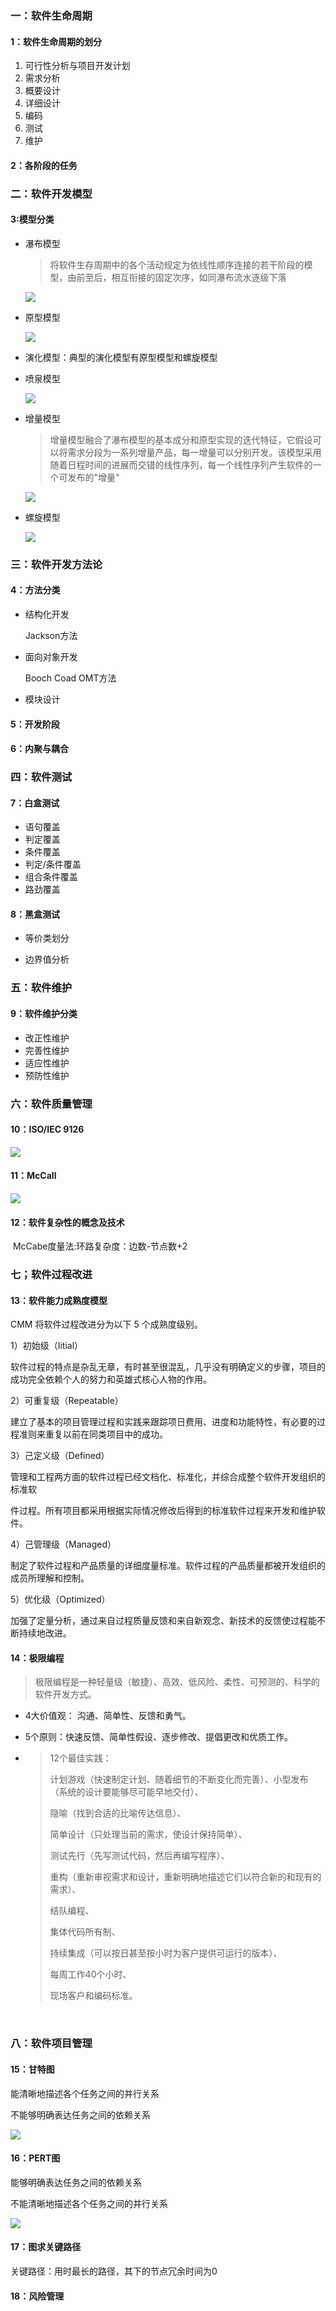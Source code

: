 ### 一：软件生命周期

#### 1：软件生命周期的划分

1. 可行性分析与项目开发计划
2. 需求分析
3. 概要设计
4. 详细设计
5. 编码
6. 测试
7. 维护

#### 2：各阶段的任务

### 二：软件开发模型

#### 3:模型分类
+ 瀑布模型

  > 将软件生存周期中的各个活动规定为依线性顺序连接的若干阶段的模型，由前至后，相互衔接的固定次序，如同瀑布流水逐级下落

  ![](./image/waterfallmodel.jpg)

+ 原型模型

  ![](./image/propotypemodel.jpg)

+ 演化模型：典型的演化模型有原型模型和螺旋模型

+ 喷泉模型

  

  ![](./image/waterfountainmodel.jpg)

+ 增量模型

  > 增量模型融合了瀑布模型的基本成分和原型实现的迭代特征，它假设可以将需求分段为一系列增量产品，每一增量可以分别开发。该模型采用随着日程时间的进展而交错的线性序列，每一个线性序列产生软件的一个可发布的"增量"

  ![](./image/incrementalmodel.jpg)

+ 螺旋模型

  ![](./image/sprialmodel.jpg)


### 三：软件开发方法论

#### 4：方法分类
+ 结构化开发

  Jackson方法

+ 面向对象开发

  Booch Coad OMT方法

+ 模块设计

#### 5：开发阶段

#### 6：内聚与耦合


### 四：软件测试

#### 7：白盒测试
+ 语句覆盖
+ 判定覆盖
+ 条件覆盖
+ 判定/条件覆盖
+ 组合条件覆盖
+ 路劲覆盖

#### 8：黑盒测试
+ 等价类划分

  

+ 边界值分析

### 五：软件维护
#### 9：软件维护分类
+ 改正性维护
+ 完善性维护
+ 适应性维护
+ 预防性维护


### 六：软件质量管理

#### 10：ISO/IEC 9126

![](./image/iso.png)

#### 11：McCall

![](./image/mccall.png)

#### 12：软件复杂性的概念及技术

​	McCabe度量法:环路复杂度：边数-节点数+2

### 七；软件过程改进
#### 13：软件能力成熟度模型

CMM 将软件过程改进分为以下 5 个成熟度级别。

1）初始级（Iitial）

软件过程的特点是杂乱无章，有时甚至很混乱，几乎没有明确定义的步骤，项目的成功完全依赖个人的努力和英雄式核心人物的作用。

2）可重复级（Repeatable）

建立了基本的项目管理过程和实践来跟踪项日费用、进度和功能特性，有必要的过程准则来重复以前在同类项目中的成功。

3）己定义级（Defined）

管理和工程两方面的软件过程已经文档化、标准化，并综合成整个软件开发组织的标准软

件过程。所有项目都采用根据实际情况修改后得到的标准软件过程来开发和维护软件。

4）己管理级（Managed）

制定了软件过程和产品质量的详细度量标准。软件过程的产品质量都被开发组织的成员所理解和控制。

5）优化级（Optimized）

加强了定量分析，通过来自过程质量反馈和来自新观念、新技术的反馈使过程能不断持续地改进。

#### 14：极限编程

>  极限编程是一种轻量级（敏捷）、高效、低风险、柔性、可预测的、科学的软件开发方式。

- 4大价值观： 沟通、简单性、反馈和勇气。

-  5个原则：快速反馈、简单性假设、逐步修改、提倡更改和优质工作。

- > 12个最佳实践：
  >
  > 计划游戏（快速制定计划、随着细节的不断变化而完善）、小型发布（系统的设计要能够尽可能早地交付）、
  >
  > 隐喻（找到合适的比喻传达信息）、
  >
  > 简单设计（只处理当前的需求，使设计保持简单）、
  >
  > 测试先行（先写测试代码，然后再编写程序）、
  >
  > 重构（重新审视需求和设计，重新明确地描述它们以符合新的和现有的需求）、
  >
  > 结队编程、
  >
  > 集体代码所有制、
  >
  > 持续集成（可以按日甚至按小时为客户提供可运行的版本）、
  >
  > 每周工作40个小时、
  >
  > 现场客户和编码标准。

​            

### 八：软件项目管理
#### 15：甘特图

能清晰地描述各个任务之间的并行关系

不能够明确表达任务之间的依赖关系

![](./image/gantt.jpg)

#### 16：PERT图

能够明确表达任务之间的依赖关系

不能清晰地描述各个任务之间的并行关系

![](./image/pert.jpg)

#### 17：图求关键路径

关键路径：用时最长的路径，其下的节点冗余时间为0

#### 18：风险管理



